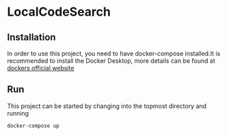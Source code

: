 # LocalCodeSearch

## Installation

In order to use this project, you need to have docker-compose installed.It is recommended to install the Docker Desktop, more details can be found at [dockers official website](https://docs.docker.com/compose/install/)

## Run

This project can be started by changing into the topmost directory and running 
```
docker-compose up
```
